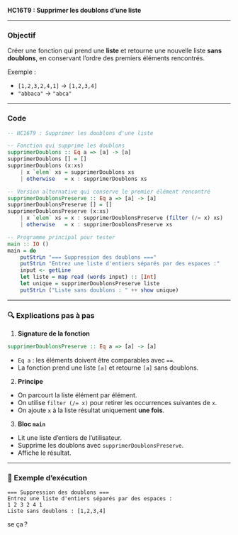 **HC16T9 : Supprimer les doublons d’une liste** 

---

### Objectif

Créer une fonction qui prend une **liste** et retourne une nouvelle liste 
**sans doublons**, en conservant l’ordre des premiers éléments rencontrés.

Exemple :

* `[1,2,3,2,4,1]` → `[1,2,3,4]`
* `"abbaca"` → `"abca"`

---

###  Code

```haskell
-- HC16T9 : Supprimer les doublons d'une liste

-- Fonction qui supprime les doublons
supprimerDoublons :: Eq a => [a] -> [a]
supprimerDoublons [] = []
supprimerDoublons (x:xs)
    | x `elem` xs = supprimerDoublons xs
    | otherwise   = x : supprimerDoublons xs

-- Version alternative qui conserve le premier élément rencontré
supprimerDoublonsPreserve :: Eq a => [a] -> [a]
supprimerDoublonsPreserve [] = []
supprimerDoublonsPreserve (x:xs)
    | x `elem` xs = x : supprimerDoublonsPreserve (filter (/= x) xs)
    | otherwise   = x : supprimerDoublonsPreserve xs

-- Programme principal pour tester
main :: IO ()
main = do
    putStrLn "=== Suppression des doublons ==="
    putStrLn "Entrez une liste d'entiers séparés par des espaces :"
    input <- getLine
    let liste = map read (words input) :: [Int]
    let unique = supprimerDoublonsPreserve liste
    putStrLn ("Liste sans doublons : " ++ show unique)
```

---

### 🔍 Explications pas à pas

1. **Signature de la fonction**

```haskell
supprimerDoublonsPreserve :: Eq a => [a] -> [a]
```

* `Eq a` : les éléments doivent être comparables avec `==`.
* La fonction prend une liste `[a]` et retourne `[a]` sans doublons.

2. **Principe**

* On parcourt la liste élément par élément.
* On utilise `filter (/= x)` pour retirer les occurrences suivantes de `x`.
* On ajoute `x` à la liste résultat uniquement **une fois**.

3. **Bloc `main`**

* Lit une liste d’entiers de l’utilisateur.
* Supprime les doublons avec `supprimerDoublonsPreserve`.
* Affiche le résultat.

---

### 🧩 Exemple d’exécution

```
=== Suppression des doublons ===
Entrez une liste d'entiers séparés par des espaces :
1 2 3 2 4 1
Liste sans doublons : [1,2,3,4]
```
se ça ?
